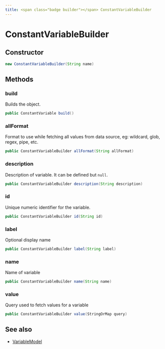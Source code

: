 ```yaml
---
title: <span class="badge builder"></span> ConstantVariableBuilder
---
```

# <span class="badge builder"></span> ConstantVariableBuilder

## Constructor

```java
new ConstantVariableBuilder(String name)
```
## Methods

### <span class="badge object-method"></span> build

Builds the object.

```java
public ConstantVariable build()
```

### <span class="badge object-method"></span> allFormat

Format to use while fetching all values from data source, eg: wildcard, glob, regex, pipe, etc.

```java
public ConstantVariableBuilder allFormat(String allFormat)
```

### <span class="badge object-method"></span> description

Description of variable. It can be defined but `null`.

```java
public ConstantVariableBuilder description(String description)
```

### <span class="badge object-method"></span> id

Unique numeric identifier for the variable.

```java
public ConstantVariableBuilder id(String id)
```

### <span class="badge object-method"></span> label

Optional display name

```java
public ConstantVariableBuilder label(String label)
```

### <span class="badge object-method"></span> name

Name of variable

```java
public ConstantVariableBuilder name(String name)
```

### <span class="badge object-method"></span> value

Query used to fetch values for a variable

```java
public ConstantVariableBuilder value(StringOrMap query)
```

## See also

 * <span class="badge object-type-class"></span> [VariableModel](./object-VariableModel.md)
